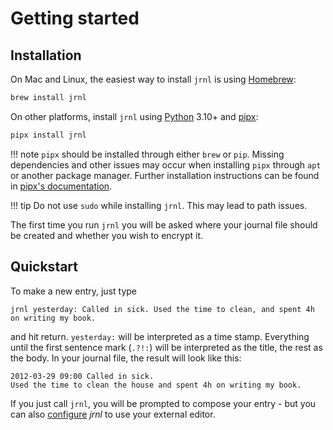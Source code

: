 <!--
Copyright © 2012-2023 jrnl contributors
License: https://www.gnu.org/licenses/gpl-3.0.html
-->

# Getting started

## Installation

On Mac and Linux, the easiest way to install `jrnl` is using
[Homebrew](http://brew.sh/):

``` sh
brew install jrnl
```

On other platforms, install `jrnl` using [Python](https://www.python.org/) 3.10+ and [pipx](https://pipxproject.github.io/pipx/):

``` sh
pipx install jrnl
```

!!! note
     `pipx` should be installed through either `brew` or `pip`. Missing dependencies and other issues
     may occur when installing `pipx` through `apt` or another package manager. Further installation
     instructions can be found in [pipx's documentation](https://pipxproject.github.io/pipx/installation/).
     
!!! tip
     Do not use `sudo` while installing `jrnl`. This may lead to path issues.

The first time you run `jrnl` you will be asked where your journal file
should be created and whether you wish to encrypt it.

## Quickstart

To make a new entry, just type

``` text
jrnl yesterday: Called in sick. Used the time to clean, and spent 4h on writing my book.
```

and hit return. `yesterday:` will be interpreted as a time stamp.
Everything until the first sentence mark (`.?!:`) will be interpreted as
the title, the rest as the body. In your journal file, the result will
look like this:

``` output
2012-03-29 09:00 Called in sick.
Used the time to clean the house and spent 4h on writing my book.
```

If you just call `jrnl`, you will be prompted to compose your entry -
but you can also [configure](advanced.md) *jrnl* to use your external editor.
